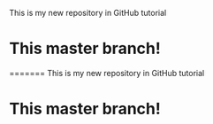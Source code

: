 

This is my new repository in GitHub tutorial

# This master branch!
=======
This is my new repository in GitHub tutorial 

# This master branch!
